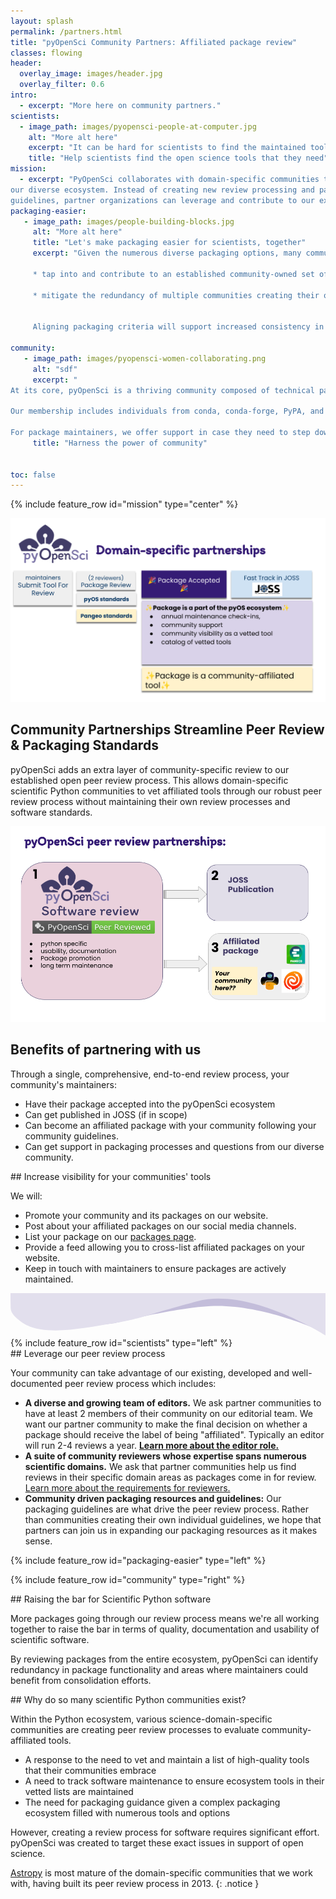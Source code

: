 ```yaml
---
layout: splash
permalink: /partners.html
title: "pyOpenSci Community Partners: Affiliated package review"
classes: flowing
header:
  overlay_image: images/header.jpg
  overlay_filter: 0.6
intro:
  - excerpt: "More here on community partners."
scientists:
  - image_path: images/pyopensci-people-at-computer.jpg
    alt: "More alt here"
    excerpt: "It can be hard for scientists to find the maintained tools that they need in our diverse scientific Python ecosystem. A catalog of vetted open source tools makes it easier for scientists to find the dependable tools that they need for their open science workflows."
    title: "Help scientists find the open science tools that they need"
mission:
  - excerpt: "PyOpenSci collaborates with domain-specific communities to streamline
our diverse ecosystem. Instead of creating new review processing and packaging
guidelines, partner organizations can leverage and contribute to our existing review processes and guidelines."
packaging-easier:
   - image_path: images/people-building-blocks.jpg
     alt: "More alt here"
     title: "Let's make packaging easier for scientists, together"
     excerpt: "Given the numerous diverse packaging options, many communities are crafting their guidelines and review processes. Partnering with pyOpenSci enables your community to:

     * tap into and contribute to an established community-owned set of packaging standards.

     * mitigate the redundancy of multiple communities creating their own processes and standards.


     Aligning packaging criteria will support increased consistency in packaging approaches across the ecosystem. This consistency will  lower the barrier of entry for new potential contributors."

community:
   - image_path: images/pyopensci-women-collaborating.png
     alt: "sdf"
     excerpt: "
At its core, pyOpenSci is a thriving community composed of technical packaging experts, open science enthusiasts, and Python enthusiasts. When you partner with or join pyOpenSci, you become part of a community rich in expertise, ready to assist you with your packaging challenges.

Our membership includes individuals from conda, conda-forge, PyPA, and even core developers who are available to answer your packaging-related questions.

For package maintainers, we offer support in case they need to step down from their maintenance roles. We will make every effort to assist in finding a new maintainer or, if necessary, gracefully sunset or archive the package for safekeeping."
     title: "Harness the power of community"


toc: false
---
```


{% include feature_row id="mission" type="center" %}

<div class="feature__wrapper" markdown="1">
   <div class="feature__item--left">
      <div class="archive__item">
         <div class="archive__item-teaser">
            <img src="/images/peer-review/peer-review-partners-process.png" alt="Image showing 3 people working at 2 computers during a spring at pyCon USA 2023.">
         </div>
         <div class="archive__item-body">
            <h2 class="archive__item-title">Community Partnerships Streamline Peer Review & Packaging Standards</h2>
            <div class="archive__item-excerpt">
               <p>
                    pyOpenSci adds an extra layer of community-specific review to
                    our established open peer review process. This allows domain-specific scientific Python communities to vet  affiliated tools through our robust peer review process without maintaining their own review processes and software standards.
                </p>
            </div>
         </div>
      </div>

   </div>

<div class="feature__item--left">
    <div class="archive__item">
        <div class="archive__item-teaser">
            <img src="/images/peer-review/pyos-partnerships-peer-review.png" alt="Image showing 3 people working at 2 computers during a spring at pyCon USA 2023.">
         </div>
         <div class="archive__item-body">
            <h2 class="archive__item-title">Benefits of partnering with us</h2>
            <div class="archive__item-excerpt">
               Through a single, comprehensive, end-to-end review process, your community's maintainers:
                <ul>
                <li> Have their package accepted into the pyOpenSci ecosystem</li>
                <li> Can get published in JOSS (if in scope)</li>
                <li> Can become an affiliated package with your community following your community guidelines.</li>
                <li> Can get support in packaging processes and questions from our diverse community.</li>
                </ul>
            </div>
        </div>
    </div>
</div>
</div>

<div class="pyos-section purple">
<div class="content" markdown="1">
## Increase visibility for your communities' tools

We will:

- Promote your community and its packages on our website.
- Post about your affiliated packages on our social media channels.
- List your package on our [packages page](https://www.pyopensci.org/python-packages.html).
- Provide a feed allowing you to cross-list affiliated packages on your website.
- Keep in touch with maintainers to ensure packages are actively maintained.
</div>
</div>
<div><?xml version="1.0" encoding="utf-8"?>
<svg viewBox="-0.042 0.1 180.142 24.439" xmlns="http://www.w3.org/2000/svg">
  <g transform="matrix(1, 0, 0, 1, -18.298843383789062, -77.97396087646484)">
    <path style="opacity: 0.9; fill: rgb(189, 182, 214);" d="M 31.874 78.826 L 191.94 77.978 L 192.165 98.254 C 192.165 98.254 160.131 84.016 132.538 85.529 C 110.196 86.754 77.759 95.255 77.759 95.255 C 77.759 95.255 55.729 98.884 43.288 93.365 C 30.846 87.847 31.874 78.826 31.874 78.826 Z"/>
    <path style="fill: rgb(226, 223, 237);" d="M 18.128 77.905 L 198.538 77.812 L 198.581 102.395 C 198.581 102.395 155.475 74.57 125.105 82.707 C 94.736 90.844 93.457 92.674 77.476 95.264 C 59.89 98.114 35.933 103.412 24.039 94.23 C 21.427 92.213 18.428 89.779 18.362 86.673 C 18.133 75.848 18.128 77.905 18.128 77.905 Z"/>
  </g>
</svg>
</div>

<div class="pyos-section" markdown="1">
<div class="content" markdown="1">
{% include feature_row id="scientists" type="left" %}
</div>
</div>

<div class="pyos-section purple" markdown="1">
<div class="content" markdown="1">
## Leverage our peer review process

Your community can take advantage of our existing, developed and well-documented peer review process which includes:

- **A diverse and growing team of editors.** We ask partner communities to have at least 2 members of their community on our editorial team. We want our partner community to make the final decision on whether a package should receive the label of being "affiliated". Typically an editor will run 2-4 reviews a year. [**Learn more about the editor role.**](https://www.pyopensci.org/software-peer-review/how-to/editors-guide.html)
- **A suite of community reviewers whose expertise spans numerous scientific domains.** We ask that partner communities help us find reviews in their specific domain areas as packages come in for review. [Learn more about the requirements for reviewers.](https://www.pyopensci.org/software-peer-review/how-to/reviewer-guide.html)
- **Community driven packaging resources and guidelines:** Our packaging guidelines are what drive the peer review process. Rather than communities creating their own individual guidelines, we hope that partners can join us in expanding our packaging resources as it makes sense.
</div>
</div>

<div class="pyos-section" markdown="1">

{% include feature_row id="packaging-easier" type="left" %}

</div>

<div class="pyos-section purple" markdown="1">

{% include feature_row id="community" type="right" %}

</div>

<div class="pyos-section" markdown="1">
<div class="content" markdown="1">
## Raising the bar for Scientific Python software

More packages going through our review process means
we're all working together to raise the bar in terms of
quality, documentation and usability of scientific software.

By reviewing packages from the entire ecosystem, pyOpenSci can identify redundancy in package functionality and areas where maintainers could benefit from consolidation efforts.

</div>
</div>

<div class="pyos-section purple" markdown="1">
<div class="content" markdown="1">
## Why do so many scientific Python communities exist?

Within the Python ecosystem, various science-domain-specific communities are creating peer review processes to evaluate community-affiliated tools.

- A response to the need to vet and maintain a list of high-quality tools that their communities embrace
- A need to track software maintenance to ensure ecosystem tools in their vetted lists are maintained
- The need for packaging guidance given a complex packaging ecosystem filled with numerous tools and options

However, creating a review process for software requires significant effort.
pyOpenSci was created to target these exact issues in support of open science.

[Astropy](https://www.astropy.org/) is most mature of the domain-specific communities that we work with, having built its peer review process in 2013.
{: .notice }

</div>
</div>

<!--
### Our affiliated package review process

<figure>
    <a href="/images/peer-review/peer-review-partners-process.png"><img src="/images/peer-review/peer-review-partners-process.png" alt="ADD ALT"></a>
    <figcaption>Our domain-specific partnerships allow organizations with a scientific domain focus to take advantage of the existing, developed pyOpenSci peer review process. through this partnership, we add an additional layer of community specific vetting to our existing review process that will allow a package to become both accepted by pyOpenSci and affiliated with the domain community through a single-end-to-end review process.</figcaption>
</figure>


Bubbles sections... https://codepen.io/rinaw/pen/pGxorQ
-->
